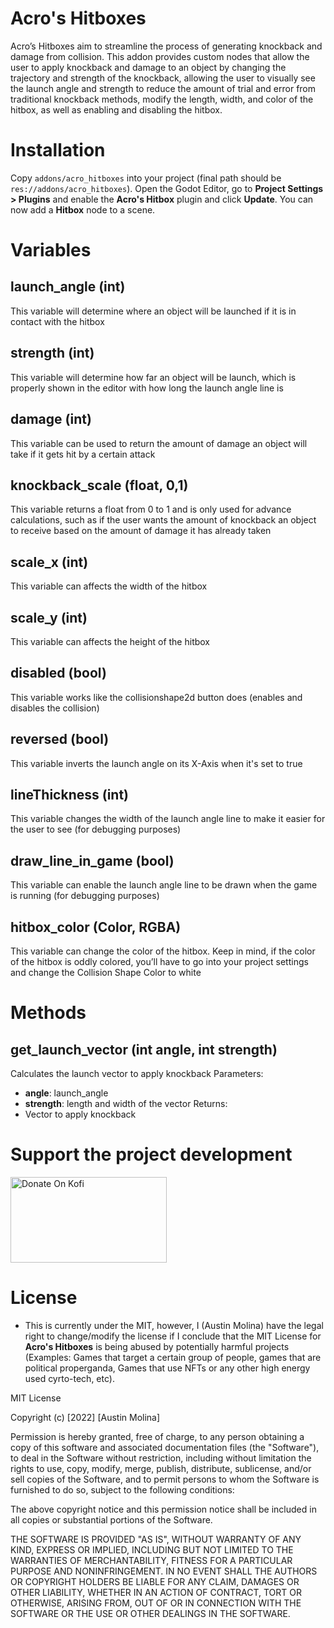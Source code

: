 # Acro's Hitboxes

Acro’s Hitboxes aim to streamline the process of generating knockback and damage from collision.  This addon provides custom nodes that allow the user to apply knockback and damage to an object by changing the trajectory and strength of the knockback, allowing the user to visually see the launch angle and strength to reduce the amount of trial and error from traditional knockback methods, modify the length, width, and color of the hitbox, as well as enabling and disabling the hitbox.

# Installation

Copy `addons/acro_hitboxes` into your project (final path should be `res://addons/acro_hitboxes`). Open the Godot Editor, go to **Project Settings > Plugins** and enable the **Acro's Hitbox** plugin and click **Update**. You can now add a **Hitbox** node to a scene.

# Variables

## launch_angle (int)
This variable will determine where an object will be launched if it is in contact with the hitbox

## strength (int)
This variable will determine how far an object will be launch, which is properly shown in the editor with how long the launch angle line is

## damage (int)
This variable can be used to return the amount of damage an object will take if it gets hit by a certain attack

## knockback_scale (float, 0,1)
This variable returns a float from 0 to 1 and is only used for advance calculations, such as if the user wants the amount of knockback an object to receive based on the amount of damage it has already taken

## scale_x (int)
This variable can affects the width of the hitbox

## scale_y (int)
This variable can affects the height of the hitbox

## disabled (bool)
This variable works like the collisionshape2d button does (enables and disables the collision)

## reversed (bool)
This variable inverts the launch angle on its X-Axis when it's set to true

## lineThickness (int)
This variable changes the width of the launch angle line to make it easier for the user to see (for debugging purposes)

## draw_line_in_game (bool)
This variable can enable the launch angle line to be drawn when the game is running (for debugging purposes)

## hitbox_color (Color, RGBA)
This variable can change the color of the hitbox.  Keep in mind, if the color of the hitbox is oddly colored, you’ll have to go into your project settings and change the Collision Shape Color to white

# Methods

## get_launch_vector (int angle, int strength)
Calculates the launch vector to apply knockback
Parameters:
 - **angle**: launch_angle
 - **strength**: length and width of the vector
Returns:
 - Vector to apply knockback


# Support the project development
<a href="https://ko-fi.com/acroprojectss" target="_blank"><img height="137" width="250" src="https://cdn.ko-fi.com/cdn/useruploads/e26b0e38-3146-41f0-aa23-7f522973b5c0.png" alt="Donate On Kofi" width="150" ></a>
<br>

# License

 - This is currently under the MIT, however, I (Austin Molina) have the legal right to change/modify the license if I conclude that the MIT License for **Acro's Hitboxes** is being abused by potentially harmful projects (Examples: Games that target a certain group of people, games that are political properganda, Games that use NFTs or any other high energy used cyrto-tech, etc).

MIT License

Copyright (c) [2022] [Austin Molina]

Permission is hereby granted, free of charge, to any person obtaining a copy
of this software and associated documentation files (the "Software"), to deal
in the Software without restriction, including without limitation the rights
to use, copy, modify, merge, publish, distribute, sublicense, and/or sell
copies of the Software, and to permit persons to whom the Software is
furnished to do so, subject to the following conditions:

The above copyright notice and this permission notice shall be included in all
copies or substantial portions of the Software.

THE SOFTWARE IS PROVIDED "AS IS", WITHOUT WARRANTY OF ANY KIND, EXPRESS OR
IMPLIED, INCLUDING BUT NOT LIMITED TO THE WARRANTIES OF MERCHANTABILITY,
FITNESS FOR A PARTICULAR PURPOSE AND NONINFRINGEMENT. IN NO EVENT SHALL THE
AUTHORS OR COPYRIGHT HOLDERS BE LIABLE FOR ANY CLAIM, DAMAGES OR OTHER
LIABILITY, WHETHER IN AN ACTION OF CONTRACT, TORT OR OTHERWISE, ARISING FROM,
OUT OF OR IN CONNECTION WITH THE SOFTWARE OR THE USE OR OTHER DEALINGS IN THE
SOFTWARE.
